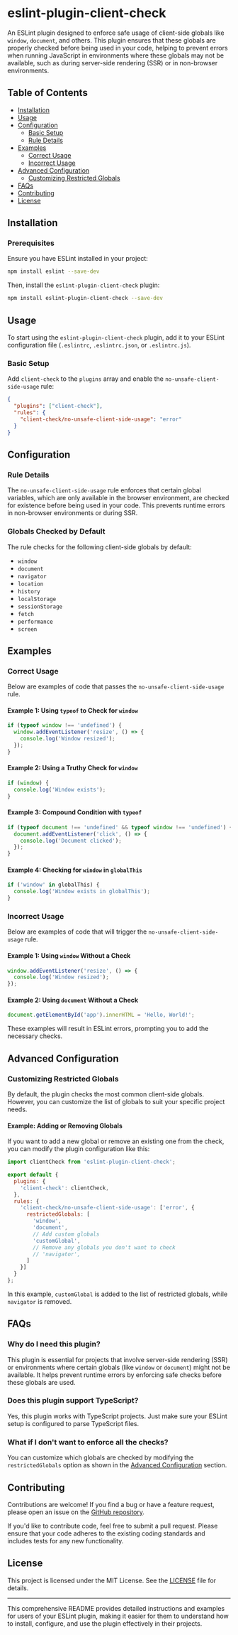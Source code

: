 
# eslint-plugin-client-check

An ESLint plugin designed to enforce safe usage of client-side globals like `window`, `document`, and others. This plugin ensures that these globals are properly checked before being used in your code, helping to prevent errors when running JavaScript in environments where these globals may not be available, such as during server-side rendering (SSR) or in non-browser environments.

## Table of Contents

- [Installation](#installation)
- [Usage](#usage)
- [Configuration](#configuration)
  - [Basic Setup](#basic-setup)
  - [Rule Details](#rule-details)
- [Examples](#examples)
  - [Correct Usage](#correct-usage)
  - [Incorrect Usage](#incorrect-usage)
- [Advanced Configuration](#advanced-configuration)
  - [Customizing Restricted Globals](#customizing-restricted-globals)
- [FAQs](#faqs)
- [Contributing](#contributing)
- [License](#license)

## Installation

### Prerequisites

Ensure you have ESLint installed in your project:

```bash
npm install eslint --save-dev
```

Then, install the `eslint-plugin-client-check` plugin:

```bash
npm install eslint-plugin-client-check --save-dev
```

## Usage

To start using the `eslint-plugin-client-check` plugin, add it to your ESLint configuration file (`.eslintrc`, `.eslintrc.json`, or `.eslintrc.js`).

### Basic Setup

Add `client-check` to the `plugins` array and enable the `no-unsafe-client-side-usage` rule:

```json
{
  "plugins": ["client-check"],
  "rules": {
    "client-check/no-unsafe-client-side-usage": "error"
  }
}
```

## Configuration

### Rule Details

The `no-unsafe-client-side-usage` rule enforces that certain global variables, which are only available in the browser environment, are checked for existence before being used in your code. This prevents runtime errors in non-browser environments or during SSR.

### Globals Checked by Default

The rule checks for the following client-side globals by default:

- `window`
- `document`
- `navigator`
- `location`
- `history`
- `localStorage`
- `sessionStorage`
- `fetch`
- `performance`
- `screen`

## Examples

### Correct Usage

Below are examples of code that passes the `no-unsafe-client-side-usage` rule.

#### Example 1: Using `typeof` to Check for `window`

```javascript
if (typeof window !== 'undefined') {
  window.addEventListener('resize', () => {
    console.log('Window resized');
  });
}
```

#### Example 2: Using a Truthy Check for `window`

```javascript
if (window) {
  console.log('Window exists');
}
```

#### Example 3: Compound Condition with `typeof`

```javascript
if (typeof document !== 'undefined' && typeof window !== 'undefined') {
  document.addEventListener('click', () => {
    console.log('Document clicked');
  });
}
```

#### Example 4: Checking for `window` in `globalThis`

```javascript
if ('window' in globalThis) {
  console.log('Window exists in globalThis');
}
```

### Incorrect Usage

Below are examples of code that will trigger the `no-unsafe-client-side-usage` rule.

#### Example 1: Using `window` Without a Check

```javascript
window.addEventListener('resize', () => {
  console.log('Window resized');
});
```

#### Example 2: Using `document` Without a Check

```javascript
document.getElementById('app').innerHTML = 'Hello, World!';
```

These examples will result in ESLint errors, prompting you to add the necessary checks.

## Advanced Configuration

### Customizing Restricted Globals

By default, the plugin checks the most common client-side globals. However, you can customize the list of globals to suit your specific project needs.

#### Example: Adding or Removing Globals

If you want to add a new global or remove an existing one from the check, you can modify the plugin configuration like this:

```javascript
import clientCheck from 'eslint-plugin-client-check';

export default {
  plugins: {
    'client-check': clientCheck,
  },
  rules: {
    'client-check/no-unsafe-client-side-usage': ['error', {
      restrictedGlobals: [
        'window',
        'document',
        // Add custom globals
        'customGlobal',
        // Remove any globals you don't want to check
        // 'navigator',
      ]
    }]
  }
};
```

In this example, `customGlobal` is added to the list of restricted globals, while `navigator` is removed.

## FAQs

### Why do I need this plugin?

This plugin is essential for projects that involve server-side rendering (SSR) or environments where certain globals (like `window` or `document`) might not be available. It helps prevent runtime errors by enforcing safe checks before these globals are used.

### Does this plugin support TypeScript?

Yes, this plugin works with TypeScript projects. Just make sure your ESLint setup is configured to parse TypeScript files.

### What if I don't want to enforce all the checks?

You can customize which globals are checked by modifying the `restrictedGlobals` option as shown in the [Advanced Configuration](#advanced-configuration) section.

## Contributing

Contributions are welcome! If you find a bug or have a feature request, please open an issue on the [GitHub repository](https://github.com/yourusername/eslint-plugin-client-check).

If you'd like to contribute code, feel free to submit a pull request. Please ensure that your code adheres to the existing coding standards and includes tests for any new functionality.

## License

This project is licensed under the MIT License. See the [LICENSE](./LICENSE) file for details.

---

This comprehensive README provides detailed instructions and examples for users of your ESLint plugin, making it easier for them to understand how to install, configure, and use the plugin effectively in their projects.